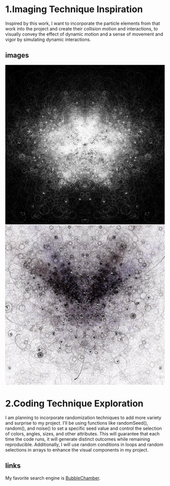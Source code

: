 # 1.Imaging Technique Inspiration

Inspired by this work, I want to incorporate the particle elements from that work into the project and create their collision motion and interactions, to visually convey the effect of dynamic motion and a sense of movement and vigor by simulating dynamic interactions.

## images

![ Bubble Chamber!](/assets/images/univ42.jpg "Bubble Chamber")
![ Bubble Chamber!](/assets/images/univ51.jpg "Bubble Chamber")


# 2.Coding Technique Exploration

I am planning to incorporate randomization techniques to add more variety and surprise to my project. I'll be using functions like randomSeed(), random(), and noise() to set a specific seed value and control the selection of colors, angles, sizes, and other attributes. This will guarantee that each time the code runs, it will generate distinct outcomes while remaining reproducible. Additionally, I will use random conditions in loops and random selections in arrays to enhance the visual components in my project.


## links
My favorite search engine is [BubbleChamber](https://openprocessing.org/sketch/1727335).